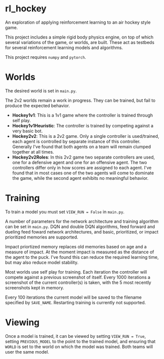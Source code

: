 # rl_hockey
An exploration of applying reinforcement learning to an air hockey style game. 



This project includes a simple rigid body physics engine, on top of which several variations of the game, or worlds, are built. These act as testbeds for several reinforcement learning models and algorithms.

This project requires `numpy` and `pytorch`.

# Worlds

The desired world is set in `main.py`.

The 2v2 worlds remain a work in progress. They can be trained, but fail to produce the expected behavior. 

- **Hockey1v1**: This is a 1v1 game where the controller is trained through self play.
- **Hockey1v1Heuristic**: The controller is trained by competing against a very basic bot.
- **Hockey2v2**: This is a 2v2 game. Only a single controller is used/trained, each agent is controlled by separate instance of this controller. Generally I've found that both agents on a team will remain clumped together at all times.
- **Hockey2v2Roles**: In this 2v2 game two separate controllers are used, one for a defensive agent and one for an offensive agent. The two controllers differ only in how scores are assigned to each agent. I've found that in most cases one of the two agents will come to dominate the game, while the second agent exhibits no meaningful behavior.

# Training

To train a model you must set `VIEW_RUN = False` in `main.py`.

A number of parameters for the network architecture and training algorithm can be set in `main.py`. DQN and double DQN algorithms, feed forward and dueling feed foward network architectures, and basic, prioritized, or impact prioritized memories are supported. 

Impact priortized memory replaces old memories based on age and a measure of impact. At the moment impact is measured as the distance of the agent to the puck. I've found this can reduce the required learning time, but may also reduce model stability.

Most worlds use self play for training. Each iteration the controller will compete against a previous screenshot of itself. Every 1000 iterations a screenshot of the current controller(s) is taken, with the 5 most recently screenshots kept in memory.

Every 100 iterations the current model will be saved to the filename specified by `SAVE_NAME`. Restarting training is currently not supported.

# Viewing

Once a model is trained, it can be viewed by setting `VIEW_RUN = True`, setting `PREVIOUS_MODEL` to the point to the trained model, and ensuring that `WORLD` is set to the world on which the model was trained. Both teams will user the same model.